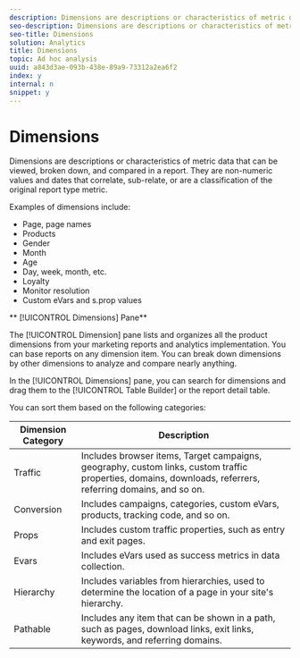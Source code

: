 ```yaml
---
description: Dimensions are descriptions or characteristics of metric data that can be viewed, broken down, and compared in a report. They are non-numeric values and dates that correlate, sub-relate, or are a classification of the original report type metric.
seo-description: Dimensions are descriptions or characteristics of metric data that can be viewed, broken down, and compared in a report. They are non-numeric values and dates that correlate, sub-relate, or are a classification of the original report type metric.
seo-title: Dimensions
solution: Analytics
title: Dimensions
topic: Ad hoc analysis
uuid: a843d3ae-093b-438e-89a9-73312a2ea6f2
index: y
internal: n
snippet: y
---
```


# Dimensions

Dimensions are descriptions or characteristics of metric data that can be viewed, broken down, and compared in a report. They are non-numeric values and dates that correlate, sub-relate, or are a classification of the original report type metric.

Examples of dimensions include:

* Page, page names 
* Products 
* Gender 
* Month 
* Age 
* Day, week, month, etc. 
* Loyalty 
* Monitor resolution 
* Custom eVars and s.prop values

** [!UICONTROL Dimensions] Pane**

The [!UICONTROL Dimension] pane lists and organizes all the product dimensions from your marketing reports and analytics implementation. You can base reports on any dimension item. You can break down dimensions by other dimensions to analyze and compare nearly anything.

In the [!UICONTROL Dimensions] pane, you can search for dimensions and drag them to the [!UICONTROL Table Builder] or the report detail table.

You can sort them based on the following categories: 

| Dimension Category| Description |
|--- |--- |
|Traffic|Includes browser items,  Target campaigns, geography, custom links, custom traffic properties, domains, downloads, referrers, referring domains, and so on.|
|Conversion|Includes campaigns, categories, custom eVars, products, tracking code, and so on.|
|Props|Includes custom traffic properties, such as entry and exit pages.|
|Evars|Includes eVars used as success metrics in data collection.|
|Hierarchy|Includes variables from hierarchies, used to determine the location of a page in your site's hierarchy.|
|Pathable|Includes any item that can be shown in a path, such as pages, download links, exit links, keywords, and referring domains.|